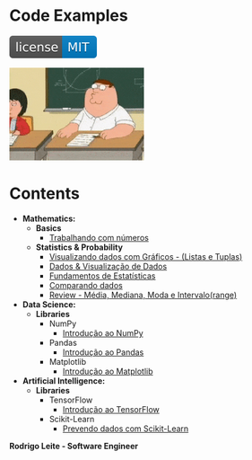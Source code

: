 # Code Examples  
  
[![License MIT](res/license-MIT-blue.svg)](LICENSE.md)  
  
![title](res/logo.gif)  
  
# Contents
  
 - __Mathematics:__  
   - __Basics__  
     - [Trabalhando com números](modules/mathematics/basic/working-with-numbers.ipynb)  
   - __Statistics & Probability__  
     - [Visualizando dados com Gráficos - (Listas e Tuplas)](modules/mathematics/statistics-and-probability/visualizing-data-with-graphs.ipynb)  
     - [Dados & Visualização de Dados](modules/mathematics/statistics-and-probability/data-and-data-visualization.ipynb)  
     - [Fundamentos de Estatísticas](modules/mathematics/statistics-and-probability/statistics-fundamentals.ipynb)  
     - [Comparando dados](modules/mathematics/statistics-and-probability/comparing-data.ipynb)  
     - [Review - Média, Mediana, Moda e Intervalo(range)](modules/mathematics/statistics-and-probability/review-mean-median-mode-range.ipynb)  
 - __Data Science:__  
   - __Libraries__  
     - NumPy  
       - [Introdução ao NumPy](modules/data-science/libraries/numpy/intro-to-numpy.ipynb)  
     - Pandas  
       - [Introdução ao Pandas](modules/data-science/libraries/pandas/intro-to-pandas.ipynb)  
     - Matplotlib  
       - [Introdução ao Matplotlib](modules/data-science/libraries/matplotlib/intro-to-matplotlib.ipynb)  
 - __Artificial Intelligence:__  
   - __Libraries__  
     - TensorFlow  
       - [Introdução ao TensorFlow](modules/artificial-intelligence/libraries/tensorflow/intro-to-tensorflow.ipynb)
     - Scikit-Learn  
       - [Prevendo dados com Scikit-Learn](modules/artificial-intelligence/libraries/scikit-learn/predicting-data-with-scikit-learn.ipynb)
  
<strong>Rodrigo Leite - Software Engineer</strong>
